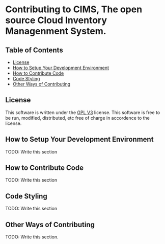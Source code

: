 # Contributing to CIMS, The open source Cloud Inventory Managenment System.

## Table of Contents

- [License](#license)
- [How to Setup Your Development Environment](#how-to-setup-your-development-environment)
- [How to Contribute Code](#how-to-contribute-code)
- [Code Styling](#code-styling)
- [Other Ways of Contributing](#other-ways-of-contributing)

## License

This software is written under the [GPL V3](LICENSE.md) license. This software is free to be run, modified, distributed, etc free of charge in accordence to the license. 

## How to Setup Your Development Environment

TODO: Write this section

## How to Contribute Code

TODO: Write this section

## Code Styling

TODO: Write this section

## Other Ways of Contributing

TODO: Write this section.